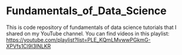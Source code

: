 # Fundamentals_of_Data_Science
This is code repository of fundamentals of data science tutorials that I shared on my YouTube channel. You can find videos in this playlist: https://youtube.com/playlist?list=PLE_KQmLMvwwPGkmG-XPVfs1Cl9I3lNLKR

